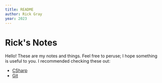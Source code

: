 ```yaml
---
title: README
author: Rick Gray
year: 2023
---
```

# Rick's Notes
Hello! These are my notes and things. Feel free to peruse; I hope something is useful to you. I recommended checking these out:

* [CSharp](CSharp.md)
* [Git](Git.md)
